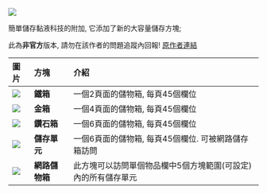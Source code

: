![](https://github.com/Sefiraat/Simple-Storage/blob/master/Images/logo/logo_large.png?raw=true)

簡單儲存黏液科技的附加, 它添加了新的大容量儲存方塊;

此為**非官方**版本, 請勿在該作者的問題追蹤內回報!
[原作者連結](https://github.com/Sefiraat/Simple-Storage)

|圖片 |方塊 |介紹 |
|:---|:---|:---|
|![](https://github.com/Sefiraat/Simple-Storage/blob/master/Images/wiki/items/chest_iron.png?raw=true)|**鐵箱** | 一個2頁面的儲物箱, 每頁45個欄位 |
|![](https://github.com/Sefiraat/Simple-Storage/blob/master/Images/wiki/items/chest_gold.png?raw=true)|**金箱** | 一個4頁面的儲物箱, 每頁45個欄位 |
|![](https://github.com/Sefiraat/Simple-Storage/blob/master/Images/wiki/items/chest_diamond.png?raw=true)|**鑽石箱** | 一個6頁面的儲物箱, 每頁45個欄位 |
|![](https://github.com/Sefiraat/Simple-Storage/blob/master/Images/wiki/items/inventory_cell_basic.png?raw=true)|**儲存單元** | 一個6頁面的儲物箱, 每頁45個欄位. 可被網路儲存箱訪問 |
|![](https://github.com/Sefiraat/Simple-Storage/blob/master/Images/wiki/items/chest_master.png?raw=true)|**網路儲物箱** | 此方塊可以訪問單個物品欄中5個方塊範圍(可設定)內的所有儲存單元 |
